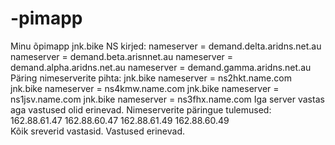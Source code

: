 # -pimapp
Minu õpimapp
jnk.bike
NS kirjed:
  nameserver = demand.delta.aridns.net.au
  nameserver = demand.beta.arisnnet.au
  nameserver = demand.alpha.aridns.net.au
  nameserver = demand.gamma.aridns.net.au
Päring nimeserverite pihta:
  jnk.bike        nameserver = ns2hkt.name.com
  jnk.bike        nameserver = ns4kmw.name.com
  jnk.bike        nameserver = ns1jsv.name.com
  jnk.bike        nameserver = ns3fhx.name.com
  Iga server vastas aga vastused olid erinevad.
Nimeserverite päringue tulemused:
  162.88.61.47
  162.88.60.47
  162.88.61.49
  162.88.60.49  
  Kõik sreverid vastasid.
  Vastused erinevad.
